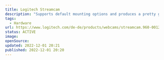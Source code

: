 ```yaml
---
title: Logitech Streamcam
description: "Supports default mounting options and produces a pretty good Full HD image."
tags: 
  - Hardware
url: https://www.logitech.com/de-de/products/webcams/streamcam.960-001281.html
status: ACTIVE
image: 
openSource: 
updated: 2022-12-01 20:21
published: 2022-12-01 20:20
---
```

